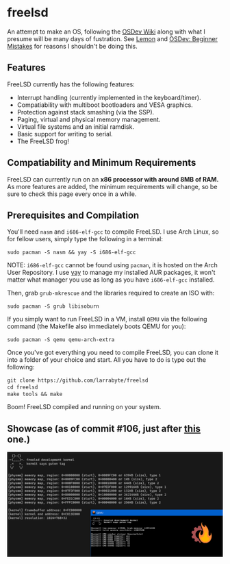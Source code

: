 # freelsd
An attempt to make an OS, following the [OSDev Wiki](https://wiki.osdev.org) along with what I presume will be many days of fustration. See [Lemon](https://github.com/fido2020/Lemon-OS) and [OSDev: Beginner Mistakes](https://wiki.osdev.org/Beginner_Mistakes) for reasons I shouldn't be doing this.

## Features
FreeLSD currently has the following features:
* Interrupt handling (currently implemented in the keyboard/timer).
* Compatiability with multiboot bootloaders and VESA graphics.
* Protection against stack smashing (via the SSP).
* Paging, virtual and physical memory management.
* Virtual file systems and an initial ramdisk.
* Basic support for writing to serial.
* The FreeLSD frog!

## Compatiability and Minimum Requirements
FreeLSD can currently run on an **x86 processor with around 8MB of RAM.** As more features are added, the minimum requirements will change, so be sure to check this page every once in a while.

## Prerequisites and Compilation
You'll need `nasm` and `i686-elf-gcc` to compile FreeLSD. I use Arch Linux, so for fellow users, simply type the following in a terminal:
```
sudo pacman -S nasm && yay -S i686-elf-gcc
```
NOTE: `i686-elf-gcc` cannot be found using `pacman`, it is hosted on the Arch User Repository. I use [yay](https://github.com/Jguer/yay) to manage my installed AUR packages, it won't matter what manager you use as long as you have `i686-elf-gcc` installed.

Then, grab `grub-mkrescue` and the libraries required to create an ISO with:
```
sudo pacman -S grub libisoburn
```
If you simply want to run FreeLSD in a VM, install `QEMU` via the following command (the Makefile also immediately boots QEMU for you):
```
sudo pacman -S qemu qemu-arch-extra
```

Once you've got everything you need to compile FreeLSD, you can clone it into a folder of your choice and start. All you have to do is type out the following:
```
git clone https://github.com/larrabyte/freelsd
cd freelsd
make tools && make
```
Boom! FreeLSD compiled and running on your system.

## Showcase (as of commit #106, just after [this](https://github.com/larrabyte/freelsd/commit/710782a337d7f1fa90587deaea89dcdea6ec8b2b) one.)
![FreeLSD Graphical Output and Serial Log](showcase.png)

